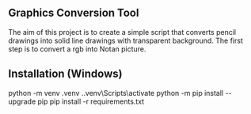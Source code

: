 ## Graphics Conversion Tool
The aim of this project is to create a simple script that converts pencil drawings into solid line drawings with transparent background.
The first step is to convert a rgb into Notan picture. 

## Installation (Windows)
python -m venv .venv
.\.venv\Scripts\activate
python -m pip install --upgrade pip
pip install -r requirements.txt
